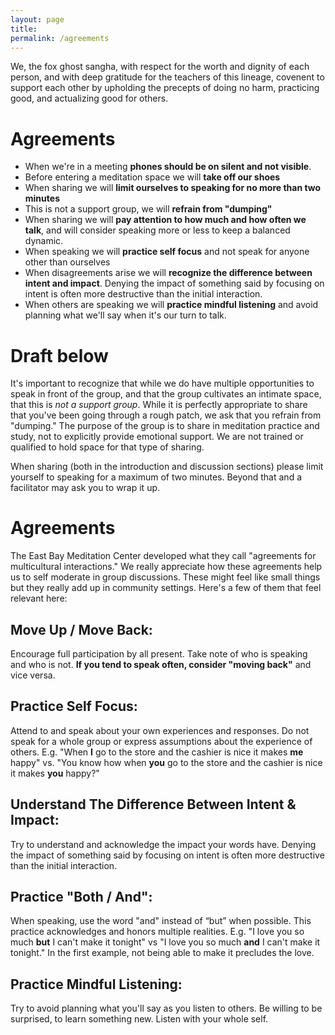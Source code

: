 ```yaml
---
layout: page
title:
permalink: /agreements
---
```


We, the fox ghost sangha, with respect for the worth and dignity of each person, and with deep gratitude for the teachers of this lineage, covenent to support each other by upholding the precepts of doing no harm, practicing good, and actualizing good for others. 


# Agreements

- When we're in a meeting **phones should be on silent and not visible**. 
- Before entering a meditation space we will **take off our shoes**
- When sharing we will **limit ourselves to speaking for no more than two minutes**
- This is not a support group, we will **refrain from "dumping"**
- When sharing we will **pay attention to how much and how often we talk**, and will consider speaking more or less to keep a balanced dynamic.
- When speaking we will **practice self focus** and not speak for anyone other than ourselves
- When disagreements arise we will **recognize the difference between intent and impact**. Denying the impact of something said by focusing on intent is often more destructive than the initial interaction.
- When others are speaking we will **practice mindful listening** and avoid planning what we'll say when it's our turn to talk. 


# Draft below


It's important to recognize that while we do have multiple opportunities to speak in front of the group, and that the group cultivates an intimate space, that this is *not a support group*. While it is perfectly appropriate to share that you've been going through a rough patch, we ask that you refrain from "dumping." The purpose of the group is to share in meditation practice and study, not to explicitly provide emotional support. We are not trained or qualified to hold space for that type of sharing.

When sharing (both in the introduction and discussion sections) please limit yourself to speaking for a maximum of two minutes. Beyond that and a facilitator may ask you to wrap it up. 

# Agreements 

The East Bay Meditation Center developed what they call "agreements for multicultural interactions." We really appreciate how these agreements help us to self moderate in group discussions. These might feel like small things but they really add up in community settings. Here's a few of them that feel relevant here:

## Move Up / Move Back: 

Encourage full participation by all present. Take note of who is speaking and who is not. **If you tend to speak often, consider "moving back"** and vice versa. 

## Practice Self Focus:

Attend to and speak about your own experiences and responses. Do not speak for a whole group or express assumptions about the experience of others. E.g. "When **I** go to the store and the cashier is nice it makes **me** happy" vs. "You know how when **you** go to the store and the cashier is nice it makes **you** happy?" 

## Understand The Difference Between Intent & Impact: 

Try to understand and acknowledge the impact your words have. Denying the impact of something said by focusing on intent is often more destructive than the initial interaction.

## Practice "Both / And": 

When speaking, use the word "and" instead of “but” when possible. This practice acknowledges and honors multiple realities. E.g. "I love you so much **but** I can't make it tonight" vs "I love you so much **and** I can't make it tonight." In the first example, not being able to make it precludes the love. 

## Practice Mindful Listening: 

Try to avoid planning what you'll say as you listen to others. Be willing to be surprised, to learn something new. Listen with your whole self.

